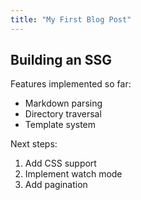```yaml
---
title: "My First Blog Post"
---
```


## Building an SSG

Features implemented so far:

- Markdown parsing
- Directory traversal
- Template system

Next steps:

1. Add CSS support
2. Implement watch mode
3. Add pagination
